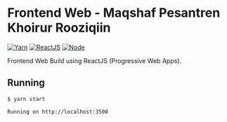 # Frontend Web - Maqshaf Pesantren Khoirur Rooziqiin

[![Yarn](https://img.shields.io/badge/Yarn-v1.22-blue)]()
[![ReactJS](https://img.shields.io/badge/ReactJS-v17.0.2-9cf)]()
[![Node](https://img.shields.io/badge/Node-v14.16-success)]()

Frontend Web Build using ReactJS (Progressive Web Apps).

## Running

```bash
$ yarn start

Running on http://localhost:3500
